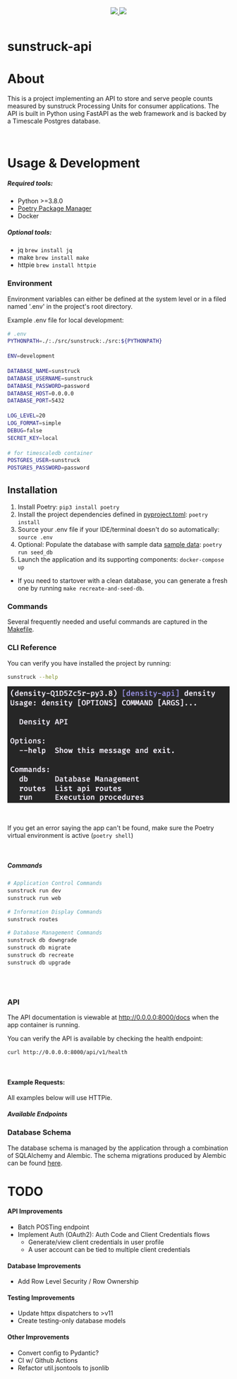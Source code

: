 <div style="text-align:center;">
  <table >
    <tr>
      <a href="(https://circleci.com/gh/la-mar/sunstruck-api">
        <img src="https://github.com/la-mar/sunstruck-api/workflows/Main/badge.svg" />
      </a>
      <a href="https://codecov.io/gh/la-mar/sunstruck-api">
        <img src="https://codecov.io/gh/la-mar/sunstruck-api/branch/master/graph/badge.svg" />
      </a>
        <!-- <a href="https://hub.docker.com/r/brocklfriedrich/sunstruck-api">
        <img src="https://img.shields.io/docker/pulls/brocklfriedrich/sunstruck-api.svg" />
      </a> -->
    </tr>
  </table>
</div>

# sunstruck-api

# About

This is a project implementing an API to store and serve people counts measured by
sunstruck Processing Units for consumer applications. The API is built in Python using
FastAPI as the web framework and is backed by a Timescale Postgres database.

<br/>

# Usage & Development

##### Required tools:

- Python >=3.8.0
- [Poetry Package Manager](https://python-poetry.org/docs/#installation)
- Docker

##### Optional tools:

- jq `brew install jq`
- make `brew install make`
- httpie `brew install httpie`

### Environment

Environment variables can either be defined at the system level or in a filed named '.env' in the project's root directory.

Example .env file for local development:

```sh
# .env
PYTHONPATH=./:./src/sunstruck:./src:${PYTHONPATH}

ENV=development

DATABASE_NAME=sunstruck
DATABASE_USERNAME=sunstruck
DATABASE_PASSWORD=password
DATABASE_HOST=0.0.0.0
DATABASE_PORT=5432

LOG_LEVEL=20
LOG_FORMAT=simple
DEBUG=false
SECRET_KEY=local

# for timescaledb container
POSTGRES_USER=sunstruck
POSTGRES_PASSWORD=password

```

## Installation

1. Install Poetry: `pip3 install poetry`
2. Install the project dependencies defined in [pyproject.toml](pyproject.toml): `poetry install`
3. Source your .env file if your IDE/terminal doesn't do so automatically: `source .env`
4. Optional: Populate the database with sample data [sample data](docs/data): `poetry run seed_db`
5. Launch the application and its supporting components: `docker-compose up`

- If you need to startover with a clean database, you can generate a fresh one by
  running `make recreate-and-seed-db`.

### Commands

Several frequently needed and useful commands are captured in the [Makefile](Makefile).

### CLI Reference

You can verify you have installed the project by running:

```sh
sunstruck --help
```

![CLI](docs/assets/cli.png)

<br/>

If you get an error saying the app can't be found, make sure the Poetry virtual
environment is active (`poetry shell`)

<br/>

##### Commands

```sh
# Application Control Commands
sunstruck run dev
sunstruck run web
```

```sh
# Information Display Commands
sunstruck routes
```

```sh
# Database Management Commands
sunstruck db downgrade
sunstruck db migrate
sunstruck db recreate
sunstruck db upgrade
```

<br/>
<br/>

### API

The API documentation is viewable at http://0.0.0.0:8000/docs when the app
container is running.

You can verify the API is available by checking the health endpoint:

```sh
curl http://0.0.0.0:8000/api/v1/health
```

<br/>

#### Example Requests:

All examples below will use HTTPie.

##### Available Endpoints

### Database Schema

The database schema is managed by the application through a combination of SQLAlchemy
and Alembic. The schema migrations produced by Alembic can be found [here](src/sunstruck/db/migrations/versions).

# TODO

#### API Improvements

- Batch POSTing endpoint
- Implement Auth (OAuth2): Auth Code and Client Credentials flows
  - Generate/view client credentials in user profile
  - A user account can be tied to multiple client credentials

#### Database Improvements

- Add Row Level Security / Row Ownership

#### Testing Improvements

- Update httpx dispatchers to >v11
- Create testing-only database models

#### Other Improvements

- Convert config to Pydantic?
- CI w/ Github Actions
- Refactor util.jsontools to jsonlib
